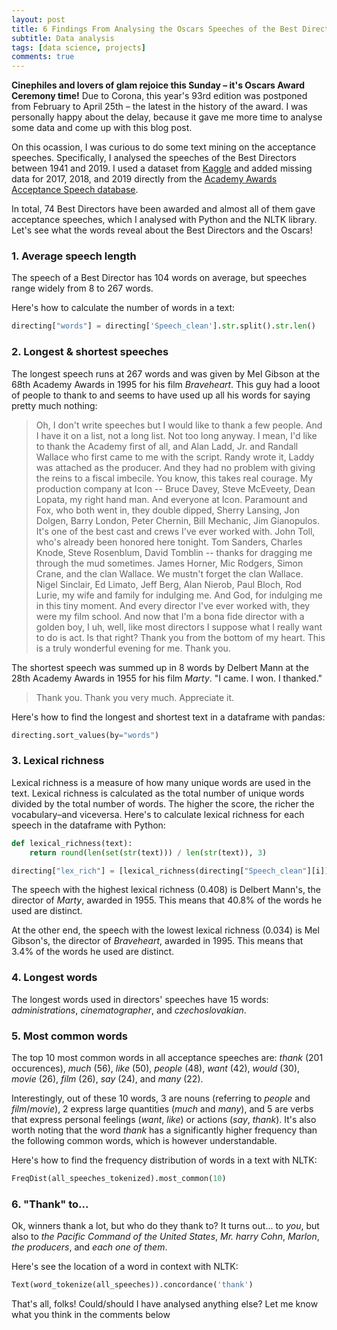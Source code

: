 ```yaml
---
layout: post
title: 6 Findings From Analysing the Oscars Speeches of the Best Directors
subtitle: Data analysis
tags: [data science, projects]
comments: true
---
```


**Cinephiles and lovers of glam rejoice this Sunday – it's Oscars Award Ceremony time!** Due to Corona, this year's 93rd edition was postponed from February to April 25th – the latest in the history of the award. I was personally happy about the delay, because it gave me more time to analyse some data and come up with this blog post.

On this ocassion, I was curious to do some text mining on the acceptance speeches. Specifically, I analysed the speeches of the Best Directors between 1941 and 2019. I used a dataset from [Kaggle](https://www.kaggle.com/unanimad/the-oscar-award) and added missing data for 2017, 2018, and 2019 directly from the [Academy Awards Acceptance Speech database](http://aaspeechesdb.oscars.org/).

In total, 74 Best Directors have been awarded and almost all of them gave acceptance speeches, which I analysed with Python and the NLTK library. Let's see what the words reveal about the Best Directors and the Oscars!

### 1. Average speech length
The speech of a Best Director has 104 words on average, but speeches range widely from 8 to 267 words.

Here's how to calculate the number of words in a text:

```python
directing["words"] = directing['Speech_clean'].str.split().str.len()
```

### 2. Longest & shortest speeches
The longest speech runs at 267 words and was given by Mel Gibson at the 68th Academy Awards in 1995 for his film *Braveheart*. This guy had a looot of people to thank to and seems to have used up all his words for saying pretty much nothing:
> Oh, I don't write speeches but I would like to thank a few people. And I have it on a list, not a long list. Not too long anyway. I mean, I'd like to thank the Academy first of all, and Alan Ladd, Jr. and Randall Wallace who first came to me with the script. Randy wrote it, Laddy was attached as the producer. And they had no problem with giving the reins to a fiscal imbecile. You know, this takes real courage. My production company at Icon -- Bruce Davey, Steve McEveety, Dean Lopata, my right hand man. And everyone at Icon. Paramount and Fox, who both went in, they double dipped, Sherry Lansing, Jon Dolgen, Barry London, Peter Chernin, Bill Mechanic, Jim Gianopulos. It's one of the best cast and crews I've ever worked with. John Toll, who's already been honored here tonight. Tom Sanders, Charles Knode, Steve Rosenblum, David Tomblin -- thanks for dragging me through the mud sometimes. James Horner, Mic Rodgers, Simon Crane, and the clan Wallace. We mustn't forget the clan Wallace. Nigel Sinclair, Ed Limato, Jeff Berg, Alan Nierob, Paul Bloch, Rod Lurie, my wife and family for indulging me. And God, for indulging me in this tiny moment. And every director I've ever worked with, they were my film school. And now that I'm a bona fide director with a golden boy, I uh, well, like most directors I suppose what I really want to do is act. Is that right? Thank you from the bottom of my heart. This is a truly wonderful evening for me. Thank you.

The shortest speech was summed up in 8 words by Delbert Mann at the 28th Academy Awards in 1955 for his film *Marty*. "I came. I won. I thanked."
> Thank you. Thank you very much. Appreciate it.

Here's how to find the longest and shortest text in a dataframe with pandas:
```python
directing.sort_values(by="words")
```

### 3. Lexical richness
Lexical richness is a measure of how many unique words are used in the text. Lexical richness is calculated as the total number of unique words divided by the total number of words. The higher the score, the richer the vocabulary–and viceversa. Here's to calculate lexical richness for each speech in the dataframe with Python:

```python
def lexical_richness(text):
    return round(len(set(str(text))) / len(str(text)), 3)

directing["lex_rich"] = [lexical_richness(directing["Speech_clean"][i]) for i in range(len(directing))]
```

The speech with the highest lexical richness (0.408) is Delbert Mann's, the director of *Marty*, awarded in 1955. This means that 40.8% of the words he used are distinct.

At the other end, the speech with the lowest lexical richness (0.034) is Mel Gibson's, the director of *Braveheart*, awarded in 1995. This means that 3.4% of the words he used are distinct.  

### 4. Longest words
The longest words used in directors' speeches have 15 words: *administrations*, *cinematographer*, and *czechoslovakian*.

### 5. Most common words
The top 10 most common words in all acceptance speeches are: *thank* (201 occurences), *much* (56), *like* (50), *people* (48), *want* (42), *would* (30), *movie* (26), *film* (26), *say* (24), and *many* (22).

Interestingly, out of these 10 words, 3 are nouns (referring to *people* and *film*/*movie*), 2 express large quantities (*much* and *many*), and 5 are verbs that express personal feelings (*want*, *like*) or actions (*say*, *thank*). It's also worth noting that the word *thank* has a significantly higher frequency than the following common words, which is however understandable.

Here's how to find the frequency distribution of words in a text with NLTK:
```python
FreqDist(all_speeches_tokenized).most_common(10)
```

### 6. "Thank" to...
Ok, winners thank a lot, but who do they thank to? It turns out... to *you*, but also to *the Pacific Command of the United States*, *Mr. harry Cohn*, *Marlon*, *the producers*, and *each one of them*.

Here's see the location of a word in context with NLTK:

```python
Text(word_tokenize(all_speeches)).concordance('thank')
```

That's all, folks! Could/should I have analysed anything else? Let me know what you think in the comments below